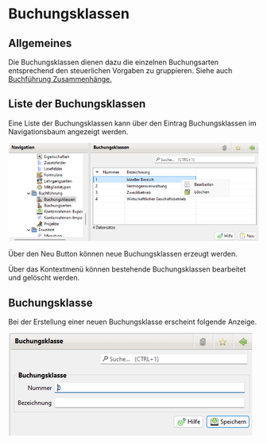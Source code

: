 # Buchungsklassen

## Allgemeines

Die Buchungsklassen dienen dazu die einzelnen Buchungsarten entsprechend den steuerlichen Vorgaben zu gruppieren. Siehe auch [Buchführung Zusammenhänge.](../../../../sonstiges/buchfuhrung-zusammenhange.md)

## Liste der Buchungsklassen

Eine Liste der Buchungsklassen kann über den Eintrag Buchungsklassen im Navigationsbaum angezeigt werden.

![](img/BuchungsklassenListeView.png)

Über den Neu Button können neue Buchungsklassen erzeugt werden.

Über das Kontextmenü können bestehende Buchungsklassen bearbeitet und gelöscht werden.

## Buchungsklasse

Bei der Erstellung einer neuen Buchungsklasse erscheint folgende Anzeige.

![](img/Buchungsklasse.png)
